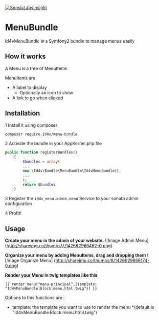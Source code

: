 [![SensioLabsInsight](https://insight.sensiolabs.com/projects/d95d8fb7-d620-4c20-a46c-5bb89cdb2a01/small.png)](https://insight.sensiolabs.com/projects/d95d8fb7-d620-4c20-a46c-5bb89cdb2a01)

# MenuBundle
Id4vMenuBundle is a Symfony2 bundle to manage menus easily

## How it works
A Menu is a tree of MenuItems

MenuItems are 
* A label to display
  * Optionally an icon to show
* A link to go when clicked

## Installation
1 Install it using composer
```bash
composer require id4v/menu-bundle
```

2 Activate the bundle in your AppKernel.php file

```php
public function registerBundles()
    {
        $bundles = array(
        ...
        new \Id4v\Bundle\MenuBundle\Id4vMenuBundle(),
        ...
        );
        return $bundles
    }
```
3 Register the ```id4v_menu.admin.menu``` Service to your sonata admin configuration

4 Profit!

## Usage
**Create your menu in the admin of your website.**
![Image Admin Menu]
(http://shareimg.co/thumbs/7/142692966462-0.png)

**Organize your menu by adding MenuItems, drag and dropping them**
![Image Organize Menu]
(http://shareimg.co/thumbs/8/1426929968174-0.png)

**Render your Menu in twig templates like this**
```twig
{{ render_menu("menu-principal",{template: "Id4vMenuBundle:Block:menu.html.twig"}) }}
```
Options to this functions are :
* template:  the template you want to use to render the menu *(default is "Id4vMenuBundle:Block:menu.html.twig")




